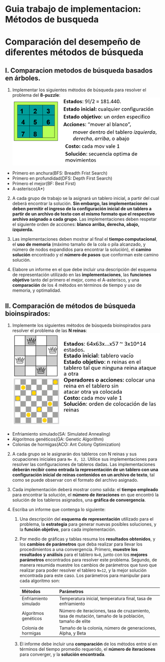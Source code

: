 # Guia trabajo de implementacion: Métodos de busqueda

# Comparación del desempeño de diferentes métodos de búsqueda 

## I. Comparacion metodos de búsqueda basados en árboles.

1. Implementar los siguientes métodos de búsqueda para resolver el problema del **8-puzzle**:
![8 puzzle description](8_puzzle.png)
- Primero en anchura(BFS: Breadth Frist Search)
- Primero en profundidad(DFS: Depth First Search)
- Primero el mejor(BF: Best First)
- A-asterisco(A*)

2. A cada grupo de trabajo se la asignará un tablero inicial, a partir del cual deberá encontrar la solución. **Sin embargo, las implementaciones deben permitir el ingreso de la configuración inicial de un tablero a partir de un archivo de texto con el mismo formato que el respectivo archivo asignado a cada grupo**. Las implementaciones deben respetar el siguiente orden de acciones: **blanco arriba, derecha, abajo, izquierda.**

3. Las implementaciones deben mostrar al final el **tiempo computacional**, el **uso de memoria** (máximo tamaño de la cola o pila alcanzado, y número de nodos expandidos para encontrar la solución), el **camino solución** encontrado y el **número de pasos** que conforman este camino solución. 

4. Elabore un informe en el que debe incluir una descripción del esquema de representación utilizado en las **implementaciones**, las **funciones objetivo** tanto del primero el mejor, como el A-asterisco, y una **comparación** de los 4 métodos en términos de tiempo y uso de memoria, y optimalidad. 

## II. Comparación de métodos de búsqueda bioinspirados:

1.  Implemente los siguientes métodos de búsqueda bioinspirados para resolver el problema de las **N reinas**: 
![N Reinas description](n_reinas.png)
- Enfriamiento simulado(SA: Simulated Annealing)
- Algoritmos genéticos(GA: Genetic Algorithm)
- Colonias de hormigas(ACO: Ant Colony Optimization)

2. A cada grupo se le asignarán dos tableros con N reinas y sus ocupaciones iniciales para `N= 8, 12`. Utilice sus implementaciones para resolver las configuraciones de tableros dadas. Las implementaciones **deberán recibir como entrada la representación de un tablero con una configuración inicial de reinas contenidos en un archivo de texto**, tal como se puede observar con el formato del archivo asignado. 

3. Cada implementación deberá mostrar como salida: el **tiempo empleado** para encontrar la solución, el **número de iteraciones** en que encontró la solución de los tableros asignados, una **gráfica de convergencia**. 

4. Escriba un informe que contenga lo siguiente: 
    1. Una descripción del **esquema de representación** utilizado para el problema, la **estrategia** para generar nuevas posibles soluciones, y la **función objetivo**, para cada implementación. 

    2. Por medio de gráficas y tablas resuma los **resultados obtenidos**, y los **cambios de parámetros** que deba realizar para llevar los procedimientos a una convergencia. Primero, **muestre los resultados y análisis** para el tablero `N=8`, junto con los **mejores parámetros** encontrados para resolver este problema. Segundo, de manera resumida muestre los cambios de parámetros que tuvo que realizar para poder resolver el tablero `N=12`, y la mejor solución encontrada para este caso. Los parámetros para manipular para cada algoritmo son:
    
        | Métodos | Parámetros |
        | ---- | ---- |
        | Enfriamiento simulado | Temperatura inicial, temperatura final, tasa de enfriamiento |
        | Algoritmos genéticos | Número de iteraciones, tasa de cruzamiento, tasa de mutación, tamaño de la población, tamaño de elite |
        | Colonia de hormigas | Tamaño de la colonia, número de generaciones, Alpha, y Beta |

    3. El informe debe incluir una **comparación** de los métodos entre sí en términos del tiempo promedio requerido, el **número de iteraciones** para converger, y la **solución encontrada**. 